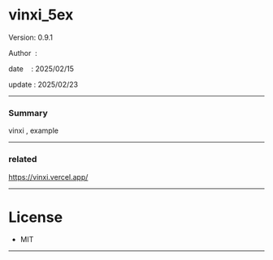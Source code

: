 ﻿# vinxi_5ex

 Version: 0.9.1

 Author  : 

 date    : 2025/02/15 

 update  : 2025/02/23

***
### Summary

vinxi , example

***
### related

https://vinxi.vercel.app/


***
# License

* MIT

***

